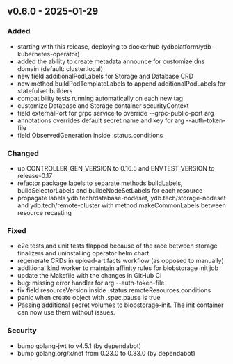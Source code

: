## v0.6.0 - 2025-01-29
### Added
* starting with this release, deploying to dockerhub (ydbplatform/ydb-kubernetes-operator)
* added the ability to create metadata announce for customize dns domain (default: cluster.local)
* new field additionalPodLabels for Storage and Database CRD
* new method buildPodTemplateLabels to append additionalPodLabels for statefulset builders
* compatibility tests running automatically on each new tag
* customize Database and Storage container securityContext
* field externalPort for grpc service to override --grpc-public-port arg
* annotations overrides default secret name and key for arg --auth-token-file
* field ObservedGeneration inside .status.conditions
### Changed
* up CONTROLLER_GEN_VERSION to 0.16.5 and ENVTEST_VERSION to release-0.17
* refactor package labels to separate methods buildLabels, buildSelectorLabels and buildeNodeSetLabels for each resource
* propagate labels ydb.tech/database-nodeset, ydb.tech/storage-nodeset and ydb.tech/remote-cluster with method makeCommonLabels between resource recasting
### Fixed
* e2e tests and unit tests flapped because of the race between storage finalizers and uninstalling operator helm chart
* regenerate CRDs in upload-artifacts workflow (as opposed to manually)
* additional kind worker to maintain affinity rules for blobstorage init job
* update the Makefile with the changes in GitHub CI
* bug: missing error handler for arg --auth-token-file
* fix field resourceVersion inside .status.remoteResources.conditions
* panic when create object with .spec.pause is true
* Passing additional secret volumes to blobstorage-init. The init container can now use them without issues.
### Security
* bump golang-jwt to v4.5.1 (by dependabot)
* bump golang.org/x/net from 0.23.0 to 0.33.0 (by dependabot)
